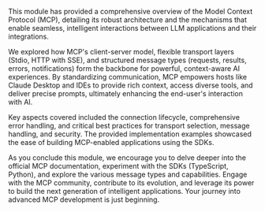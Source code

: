 This module has provided a comprehensive overview of the Model Context Protocol (MCP), detailing its robust architecture and the mechanisms that enable seamless, intelligent interactions between LLM applications and their integrations.

We explored how MCP's client-server model, flexible transport layers (Stdio, HTTP with SSE), and structured message types (requests, results, errors, notifications) form the backbone for powerful, context-aware AI experiences. By standardizing communication, MCP empowers hosts like Claude Desktop and IDEs to provide rich context, access diverse tools, and deliver precise prompts, ultimately enhancing the end-user's interaction with AI.

Key aspects covered included the connection lifecycle, comprehensive error handling, and critical best practices for transport selection, message handling, and security. The provided implementation examples showcased the ease of building MCP-enabled applications using the SDKs.

As you conclude this module, we encourage you to delve deeper into the official MCP documentation, experiment with the SDKs (TypeScript, Python), and explore the various message types and capabilities. Engage with the MCP community, contribute to its evolution, and leverage its power to build the next generation of intelligent applications. Your journey into advanced MCP development is just beginning.